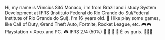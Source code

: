 Hi, my name is Vinícius Sitó Monaco, i'm from Brazil and i study System Development at IFRS (Instituto Federal do Rio Grande do Sul/Federal Institute of Rio Grande do Sul).
I'm 16 years old. 👶
I like play some games, like Call of Duty, Grand Theft Auto, Fortnite, Rocket League, etc. 🎮🎮
Playstation > Xbox and PC. 🎮
IFRS 2/4 (50%) 🔋 🔋 🔋 🔋
É os guris. 🧉🧉🧉
